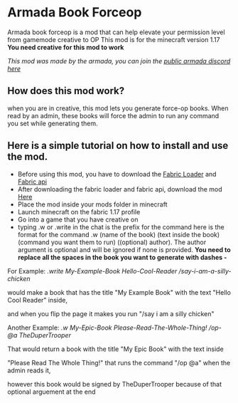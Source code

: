 # Armada Book Forceop

Armada book forceop is a mod that can help elevate your permission level from gamemode creative to OP
This mod is for the minecraft version 1.17
**You need creative for this mod to work**

*This mod was made by the armada, you can join the [public armada discord here](https://discord.com/invite/2XgybNSNmU)*

## How does this mod work?
when you are in creative, this mod lets you generate force-op books.
When read by an admin, these books will force the admin to run any command you set while generating them.

## Here is a simple tutorial on how to install and use the mod.
- Before using this mod, you have to download the [Fabric Loader](https://fabricmc.net/use/) and [Fabric api](https://www.curseforge.com/minecraft/mc-mods/fabric-api)
- After downloading the fabric loader and fabric api, download the mod [Here](https://github.com/Saturn5Vfive/ArmadaForceop/raw/master/latestbuild/forceop-1.0.0.jar)
- Place the mod inside your mods folder in minecraft
- Launch minecraft on the fabric 1.17 profile
- Go into a game that you have creative on
- typing .w or .write in the chat is the prefix for the command
here is the format for the command .w (name of the book) (text inside the book) (command you want them to run) ((optional) author). 
 The author argument is optional and will be ignored if none is provided. 
 **You need to replace all the spaces in the book you want to generate with dashes -**
 
 For Example:
  *.write My-Example-Book Hello-Cool-Reader /say-i-am-a-silly-chicken*
  
  would make a book that has the title "My Example Book" with the text "Hello Cool Reader" inside, 
  
 and when you flip the page it makes you run "/say i am a silly chicken"
  
  Another Example:
  *.w My-Epic-Book Please-Read-The-Whole-Thing! /op-@a TheDuperTrooper*
  
  That would return a book with the title "My Epic Book" with the text inside 
  
 "Please Read The Whole Thing!" that runs the command "/op @a" when the admin reads it, 
 
 however this book would be signed by TheDuperTrooper because of that optional arguement at the end

